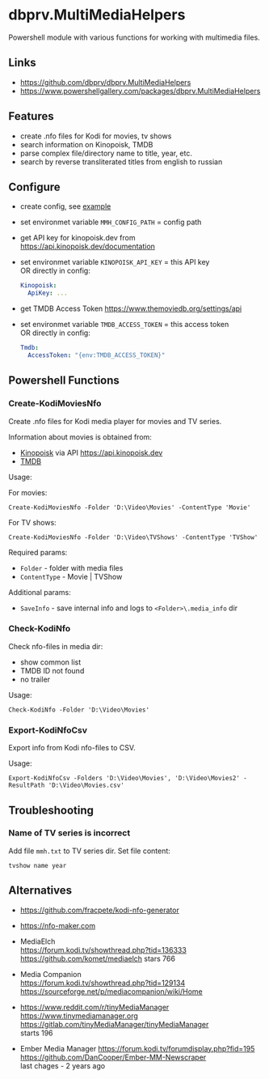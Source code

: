 ﻿# dbprv.MultiMediaHelpers

Powershell module with various functions for working with multimedia files.

## Links

- https://github.com/dbprv/dbprv.MultiMediaHelpers
- https://www.powershellgallery.com/packages/dbprv.MultiMediaHelpers

## Features

- create .nfo files for Kodi for movies, tv shows
- search information on Kinopoisk, TMDB
- parse complex file/directory name to title, year, etc.
- search by reverse transliterated titles from english to russian

## Configure

- create config, see [example](examples/configs/multimedia_helpers.yml)
- set environmet variable `MMH_CONFIG_PATH` = config path

- get API key for kinopoisk.dev from  https://api.kinopoisk.dev/documentation
- set environmet variable `KINOPOISK_API_KEY` = this API key \
  OR directly in config:
  ```yaml
  Kinopoisk:
    ApiKey: ...
  ```

- get TMDB Access Token https://www.themoviedb.org/settings/api
- set environmet variable `TMDB_ACCESS_TOKEN` = this access token \
  OR directly in config:
  ```yaml
  Tmdb:
    AccessToken: "{env:TMDB_ACCESS_TOKEN}"
  ```


## Powershell Functions

### Create-KodiMoviesNfo

Create .nfo files for Kodi media player for movies and TV series.

Information about movies is obtained from:
- [Kinopoisk](https://www.kinopoisk.ru) via API https://api.kinopoisk.dev
- [TMDB](https://www.themoviedb.org)

Usage:

For movies:
```pwsh
Create-KodiMoviesNfo -Folder 'D:\Video\Movies' -ContentType 'Movie'
```

For TV shows:
```pwsh
Create-KodiMoviesNfo -Folder 'D:\Video\TVShows' -ContentType 'TVShow'
```

Required params:
- `Folder` - folder with media files
- `ContentType` -  Movie | TVShow

Additional params:
- `SaveInfo` - save internal info and logs to `<Folder>\.media_info` dir


### Check-KodiNfo

Check nfo-files in media dir:
- show common list
- TMDB ID not found
- no trailer

Usage:
```
Check-KodiNfo -Folder 'D:\Video\Movies'
```

### Export-KodiNfoCsv

Export info from Kodi nfo-files to CSV.

Usage:
```
Export-KodiNfoCsv -Folders 'D:\Video\Movies', 'D:\Video\Movies2' -ResultPath 'D:\Video\Movies.csv'
```

## Troubleshooting

### Name of TV series is incorrect
Add file `mmh.txt` to TV series dir. Set file content:
```
tvshow name year
```

## Alternatives

- https://github.com/fracpete/kodi-nfo-generator

- https://nfo-maker.com

- MediaElch \
  https://forum.kodi.tv/showthread.php?tid=136333 \
  https://github.com/komet/mediaelch
  stars 766

- Media Companion \
  https://forum.kodi.tv/showthread.php?tid=129134 \
  https://sourceforge.net/p/mediacompanion/wiki/Home

- https://www.reddit.com/r/tinyMediaManager \
  https://www.tinymediamanager.org \
  https://gitlab.com/tinyMediaManager/tinyMediaManager \
  starts 196

- Ember Media Manager https://forum.kodi.tv/forumdisplay.php?fid=195 \
  https://github.com/DanCooper/Ember-MM-Newscraper \
  last chages - 2 years ago
